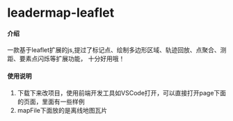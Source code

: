 # leadermap-leaflet

#### 介绍
一款基于leaflet扩展的js,提过了标记点、绘制多边形区域、轨迹回放、点聚合、测距、要素点闪烁等扩展功能，
十分好用哦！

#### 使用说明

1. 下载下来改项目，使用前端开发工具如VSCode打开，可以直接打开page下面的页面，里面有一些样例
2. mapFile下面放的是离线地图瓦片